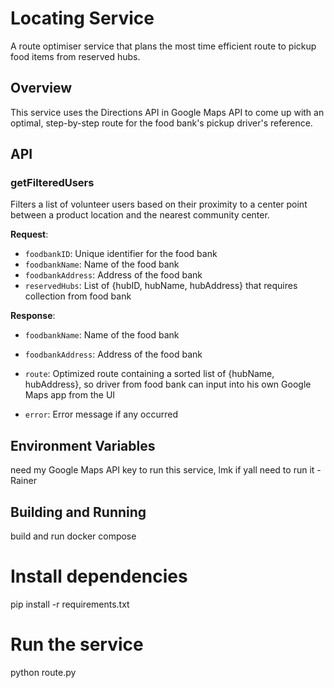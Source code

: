 # Locating Service

A route optimiser service that plans the most time efficient route to pickup food items from reserved hubs.

## Overview

This service uses the Directions API in Google Maps API to come up with an optimal, step-by-step route for the food bank's pickup driver's reference.

## API


### getFilteredUsers

Filters a list of volunteer users based on their proximity to a center point between a product 
location and the nearest community center.

**Request**:
- `foodbankID`: Unique identifier for the food bank
- `foodbankName`: Name of the food bank
- `foodbankAddress`: Address of the food bank
- `reservedHubs`: List of {hubID, hubName, hubAddress} that requires collection from food bank

**Response**:
- `foodbankName`: Name of the food bank
- `foodbankAddress`: Address of the food bank
- `route`: Optimized route containing a sorted list of {hubName, hubAddress}, so driver from food bank can input into his own Google Maps app from the UI

- `error`: Error message if any occurred

## Environment Variables
need my Google Maps API key to run this service, lmk if yall need to run it - Rainer

## Building and Running
build and run docker compose

# Install dependencies
pip install -r requirements.txt

# Run the service
python route.py